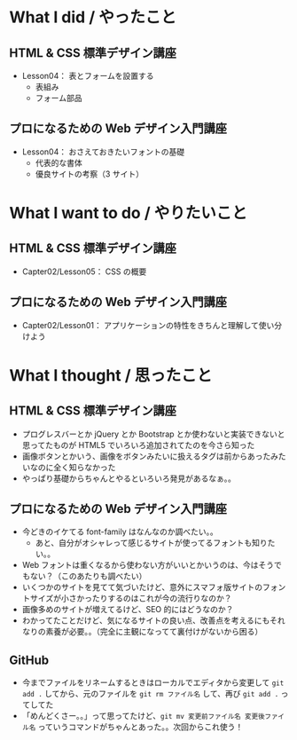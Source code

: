 # What I did / やったこと
## HTML & CSS 標準デザイン講座
- Lesson04： 表とフォームを設置する
    - 表組み
    - フォーム部品

## プロになるための Web デザイン入門講座
- Lesson04： おさえておきたいフォントの基礎
    - 代表的な書体
    - 優良サイトの考察（3 サイト）

# What I want to do / やりたいこと
## HTML & CSS 標準デザイン講座
- Capter02/Lesson05： CSS の概要

## プロになるための Web デザイン入門講座
- Capter02/Lesson01： アプリケーションの特性をきちんと理解して使い分けよう

# What I thought / 思ったこと
## HTML & CSS 標準デザイン講座
- プログレスバーとか jQuery とか Bootstrap とか使わないと実装できないと思ってたものが HTML5 でいろいろ追加されてたのを今さら知った
- 画像ボタンとかいう、画像をボタンみたいに扱えるタグは前からあったみたいなのに全く知らなかった
- やっぱり基礎からちゃんとやるといろいろ発見があるなぁ。。

## プロになるための Web デザイン入門講座
- 今どきのイケてる font-family はなんなのか調べたい。。
    - あと、自分がオシャレって感じるサイトが使ってるフォントも知りたい。。
- Web フォントは重くなるから使わない方がいいとかいうのは、今はそうでもない？（このあたりも調べたい）
- いくつかのサイトを見てて気づいたけど、意外にスマフォ版サイトのフォントサイズが小さかったりするのはこれが今の流行りなのか？
- 画像多めのサイトが増えてるけど、SEO 的にはどうなのか？
- わかってたことだけど、気になるサイトの良い点、改善点を考えるにもそれなりの素養が必要。。（完全に主観になってて裏付けがないから困る）

## GitHub
- 今までファイルをリネームするときはローカルでエディタから変更して `git add .` してから、元のファイルを `git rm ファイル名` して、再び `git add .` ってしてた
- 「めんどくさー。。」って思ってたけど、`git mv 変更前ファイル名 変更後ファイル名` っていうコマンドがちゃんとあった。。次回からこれ使う！
